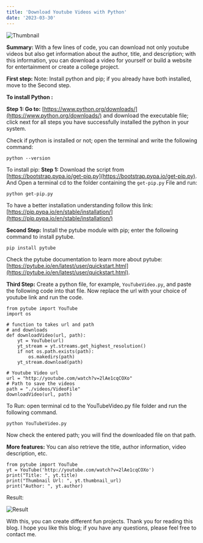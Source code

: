 ```yaml
---
title: 'Download Youtube Videos with Python'
date: '2023-03-30'
---
```


![Thumbnail](https://images2.imgbox.com/2f/55/zbXWZwMy_o.jpg)

**Summary:**
With a few lines of code, you can download not only youtube videos but also get information about the author, title, and description; with this information, you can download a video for yourself or build a website for entertainment or create a college project.

**First step:**
Note: Install python and pip; if you already have both installed, move to the Second step.

**To install Python :**

**Step 1: Go to:** [https://www.python.org/downloads/](https://www.python.org/downloads/) and download the executable file; click next for all steps you have successfully installed the python in your system.

Check if python is installed or not; open the terminal and write the following command:

```shell:
python --version
```

To install pip:
**Step 1:** Download the script from [https://bootstrap.pypa.io/get-pip.py](https://bootstrap.pypa.io/get-pip.py). And Open a terminal cd to the folder containing the `get-pip.py` File and run:

```shell:
python get-pip.py
```

To have a better installation understanding follow this link:
[https://pip.pypa.io/en/stable/installation/](https://pip.pypa.io/en/stable/installation/)

**Second Step:**
Install the pytube module with pip; enter the following command to install pytube.

```shell:
pip install pytube
```

Check the pytube documentation to learn more about pytube: [https://pytube.io/en/latest/user/quickstart.html](https://pytube.io/en/latest/user/quickstart.html).

**Third Step:**
Create a python file, for example, `YouTubeVideo.py`, and paste the following code into that file. Now replace the url with your choice of youtube link and run the code.

```python:
from pytube import YouTube
import os

# function to takes url and path
# and downloads
def downloadVideo(url, path):
    yt = YouTube(url)
    yt_stream = yt.streams.get_highest_resolution()
    if not os.path.exists(path):
        os.makedirs(path)
    yt_stream.download(path)

# Youtube Video url
url = "http://youtube.com/watch?v=2lAe1cqCOXo"
# Path to save the videos
path = "./videos/VideoFile"
downloadVideo(url, path)
```

To Run: open terminal cd to the YouTubeVideo.py file folder and run the following command.

```shell:
python YouTubeVideo.py
```

Now check the entered path; you will find the downloaded file on that path.

**More features:**
You can also retrieve the title, author information, video description, etc.

```shell:
from pytube import YouTube
yt = YouTube('http://youtube.com/watch?v=2lAe1cqCOXo')
print("Title: ", yt.title)
print("Thumbnail Url: ", yt.thumbnail_url)
print("Author: ", yt.author)
```

Result:

![Result](https://images2.imgbox.com/ed/35/LUTD7cl3_o.jpg)

With this, you can create different fun projects. Thank you for reading this blog. I hope you like this blog; if you have any questions, please feel free to contact me.
